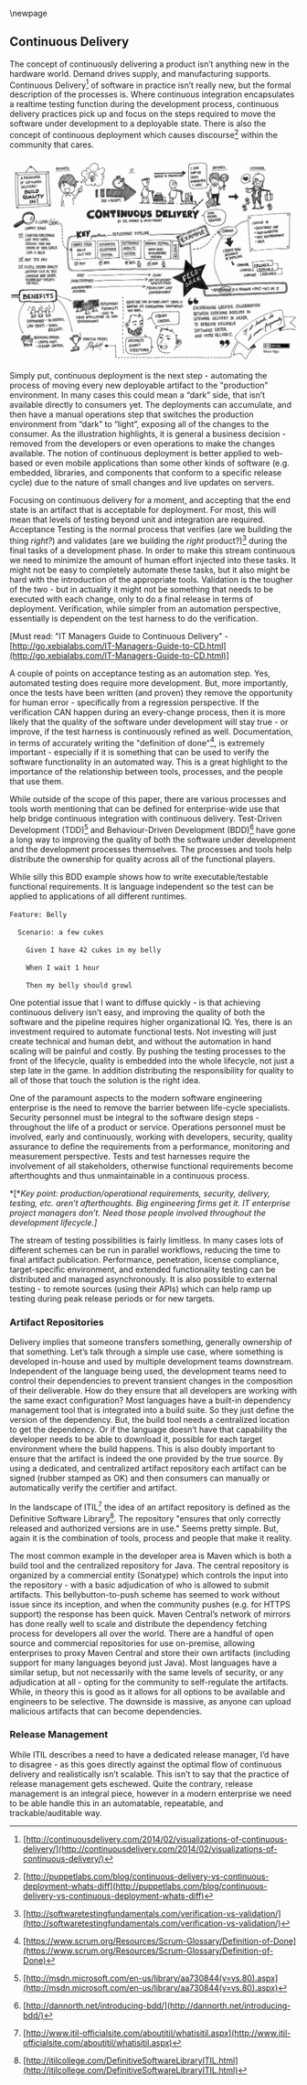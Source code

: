 \newpage

## Continuous Delivery

The concept of continuously delivering a product isn’t anything new in the hardware world.  Demand drives supply, and manufacturing supports.  Continuous Delivery[^cd1] of software in practice isn’t really new, but the formal description of the processes is.  Where continuous integration encapsulates a realtime testing function during the development process, continuous delivery practices pick up and focus on the steps required to move the software under development to a deployable state.  There is also the concept of continuous deployment which causes discourse[^cd2] within the community that cares.

![Continuous Delivery...](images/image_1.jpg)

Simply put, continuous deployment is the next step - automating the process of moving every new deployable artifact to the "production" environment.  In many cases this could mean a “dark” side, that isn’t available directly to consumers yet.  The deployments can accumulate, and then have a manual operations step that switches the production environment from “dark” to “light”, exposing all of the changes to the consumer.  As the illustration highlights, it is general a business decision - removed from the developers or even operations to make the changes available.  The notion of continuous deployment is better applied to web-based or even mobile applications than some other kinds of software (e.g. embedded, libraries, and components that conform to a specific release cycle) due to the nature of small changes and live updates on servers.

Focusing on continuous delivery for a moment, and accepting that the end state is an artifact that is acceptable for deployment.  For most, this will mean that levels of testing beyond unit and integration are required.  Acceptance Testing is the normal process that verifies (are we building the thing *right?*) and validates (are we building the *right* product?)[^cd3] during the final tasks of a development phase.  In order to make this stream continuous we need to minimize the amount of human effort injected into these tasks.  It might not be easy to completely automate these tasks, but it also might be hard with the introduction of the appropriate tools.  Validation is the tougher of the two - but in actuality it might not be something that needs to be executed with each change, only to do a final release in terms of deployment.  Verification, while simpler from an automation perspective, essentially is dependent on the test harness to do the verification.

[Must read: "IT Managers Guide to Continuous Delivery" - [http://go.xebialabs.com/IT-Managers-Guide-to-CD.html](http://go.xebialabs.com/IT-Managers-Guide-to-CD.html)]

A couple of points on acceptance testing as an automation step.  Yes, automated testing does require more development.  But, more importantly, once the tests have been written (and proven) they remove the opportunity for human error - specifically from a regression perspective.  If the verification CAN happen during an every-change process, then it is more likely that the quality of the software under development will stay true - or improve, if the test harness is continuously refined as well.  Documentation, in terms of accurately writing the "definition of done"[^cd4], is extremely important - especially if it is something that can be used to verify the software functionality in an automated way.  This is a great highlight to the importance of the relationship between tools, processes, and the people that use them.

While outside of the scope of this paper, there are various processes and tools worth mentioning that can be defined for enterprise-wide use that help bridge continuous integration with continuous delivery.  Test-Driven Development (TDD)[^cd5] and Behaviour-Driven Development (BDD)[^cd6] have gone a long way to improving the quality of both the software under development and the development processes themselves.  The processes and tools help distribute the ownership for quality across all of the functional players.

While silly this BDD example shows how to write executable/testable functional requirements.  It is language independent so the test can be applied to applications of all different runtimes.

`Feature: Belly`

`  Scenario: a few cukes`

`    Given I have 42 cukes in my belly`

`    When I wait 1 hour`

`    Then my belly should growl`

One potential issue that I want to diffuse quickly - is that achieving continuous delivery isn’t easy, and improving the quality of both the software and the pipeline requires higher organizational IQ.  Yes, there is an investment required to automate functional tests.  Not investing will just create technical and human debt, and without the automation in hand scaling will be painful and costly.  By pushing the testing processes to the front of the lifecycle, quality is embedded into the whole lifecycle, not just a step late in the game.  In addition distributing the responsibility for quality to all of those that touch the solution is the right idea.

One of the paramount aspects to the modern software engineering enterprise is the need to remove the barrier between life-cycle specialists.  Security personnel must be integral to the software design steps - throughout the life of a product or service.  Operations personnel must be involved, early and continuously, working with developers, security, quality assurance to define the requirements from a performance, monitoring and measurement perspective.  Tests and test harnesses require the involvement of all stakeholders, otherwise functional requirements become afterthoughts and thus unmaintainable in a continuous process.

*[**Key point: production/operational requirements, security, delivery, testing, etc. aren’t afterthoughts.  Big engineering firms get it.  IT enterprise project managers don’t.  Need those people involved throughout the development lifecycle.]*

The stream of testing possibilities is fairly limitless.  In many cases lots of different schemes can be run in parallel workflows, reducing the time to final artifact publication.  Performance, penetration, license compliance, target-specific environment, and extended functionality testing can be distributed and managed asynchronously.  It is also possible to external testing - to remote sources (using their APIs) which can help ramp up testing during peak release periods or for new targets.

### Artifact Repositories

Delivery implies that someone transfers something, generally ownership of that something.  Let’s talk through a simple use case, where something is developed in-house and used by multiple development teams downstream.  Independent of the language being used, the development teams need to control their dependencies to prevent transient changes in the composition of their deliverable.  How do they ensure that all developers are working with the same exact configuration?  Most languages have a built-in dependency management tool that is integrated into a build suite.  So they just define the version of the dependency.  But, the build tool needs a centralized location to get the dependency.  Or if the language doesn’t have that capability the developer needs to be able to download it, possible for each target environment where the build happens.  This is also doubly important to ensure that the artifact is indeed the one provided by the true source.  By using a dedicated, and centralized artifact repository each artifact can be signed (rubber stamped as OK) and then consumers can manually or automatically verify the certifier and artifact.

In the landscape of ITIL[^cd7] the idea of an artifact repository is defined as the Definitive Software Library[^cd8].  The repository "ensures that only correctly released and authorized versions are in use."  Seems pretty simple.  But, again it is the combination of tools, process and people that make it reality.

The most common example in the developer area is Maven which is both a build tool and the centralized repository for Java.  The central repository is organized by a commercial entity (Sonatype) which controls the input into the repository - with a basic adjudication of who is allowed to submit artifacts.  This bellybutton-to-push scheme has seemed to work without issue since its inception, and when the community pushes (e.g. for HTTPS support) the response has been quick.  Maven Central’s network of mirrors has done really well to scale and distribute the dependency fetching process for developers all over the world.  There are a handful of open source and commercial repositories for use on-premise, allowing enterprises to proxy Maven Central and store their own artifacts (including support for many languages beyond just Java).  Most languages have a similar setup, but not necessarily with the same levels of security, or any adjudication at all - opting for the community to self-regulate the artifacts.  While, in theory this is good as it allows for all options to be available and engineers to be selective.  The downside is massive, as anyone can upload malicious artifacts that can become dependencies.

### Release Management

While ITIL describes a need to have a dedicated release manager, I’d have to disagree - as this goes directly against the optimal flow of continuous delivery and realistically isn’t scalable.  This isn’t to say that the practice of release management gets eschewed.  Quite the contrary, release management is an integral piece, however in a modern enterprise we need to be able handle this in an automatable, repeatable, and trackable/auditable way.

[^cd1]:[http://continuousdelivery.com/2014/02/visualizations-of-continuous-delivery/](http://continuousdelivery.com/2014/02/visualizations-of-continuous-delivery/)
[^cd2]:[http://puppetlabs.com/blog/continuous-delivery-vs-continuous-deployment-whats-diff](http://puppetlabs.com/blog/continuous-delivery-vs-continuous-deployment-whats-diff)
[^cd3]:[http://softwaretestingfundamentals.com/verification-vs-validation/](http://softwaretestingfundamentals.com/verification-vs-validation/)
[^cd4]:[https://www.scrum.org/Resources/Scrum-Glossary/Definition-of-Done](https://www.scrum.org/Resources/Scrum-Glossary/Definition-of-Done)
[^cd5]:[http://msdn.microsoft.com/en-us/library/aa730844(v=vs.80).aspx](http://msdn.microsoft.com/en-us/library/aa730844(v=vs.80).aspx)
[^cd6]:[http://dannorth.net/introducing-bdd/](http://dannorth.net/introducing-bdd/)
[^cd7]:[http://www.itil-officialsite.com/aboutitil/whatisitil.aspx](http://www.itil-officialsite.com/aboutitil/whatisitil.aspx)
[^cd8]:[http://itilcollege.com/DefinitiveSoftwareLibraryITIL.html](http://itilcollege.com/DefinitiveSoftwareLibraryITIL.html)
